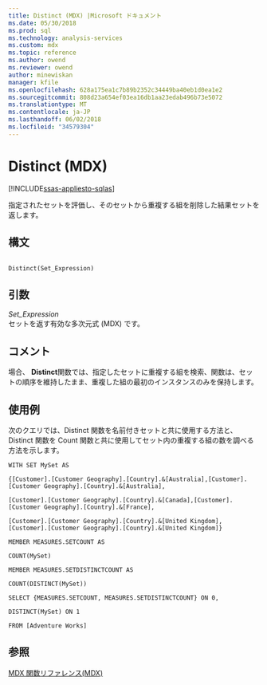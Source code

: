 ```yaml
---
title: Distinct (MDX) |Microsoft ドキュメント
ms.date: 05/30/2018
ms.prod: sql
ms.technology: analysis-services
ms.custom: mdx
ms.topic: reference
ms.author: owend
ms.reviewer: owend
author: minewiskan
manager: kfile
ms.openlocfilehash: 628a175ea1c7b89b2352c34449ba40eb1d0ea1e2
ms.sourcegitcommit: 808d23a654ef03ea16db1aa23edab496b73e5072
ms.translationtype: MT
ms.contentlocale: ja-JP
ms.lasthandoff: 06/02/2018
ms.locfileid: "34579304"
---
```

# <a name="distinct-mdx"></a>Distinct (MDX)
[!INCLUDE[ssas-appliesto-sqlas](../includes/ssas-appliesto-sqlas.md)]

  指定されたセットを評価し、そのセットから重複する組を削除した結果セットを返します。  
  
## <a name="syntax"></a>構文  
  
```  
  
Distinct(Set_Expression)  
```  
  
## <a name="arguments"></a>引数  
 *Set_Expression*  
 セットを返す有効な多次元式 (MDX) です。  
  
## <a name="remarks"></a>コメント  
 場合、 **Distinct**関数では、指定したセットに重複する組を検索、関数は、セットの順序を維持したまま、重複した組の最初のインスタンスのみを保持します。  
  
## <a name="examples"></a>使用例  
 次のクエリでは、Distinct 関数を名前付きセットと共に使用する方法と、Distinct 関数を Count 関数と共に使用してセット内の重複する組の数を調べる方法を示します。  
  
 `WITH SET MySet AS`  
  
 `{[Customer].[Customer Geography].[Country].&[Australia],[Customer].[Customer Geography].[Country].&[Australia],`  
  
 `[Customer].[Customer Geography].[Country].&[Canada],[Customer].[Customer Geography].[Country].&[France],`  
  
 `[Customer].[Customer Geography].[Country].&[United Kingdom],[Customer].[Customer Geography].[Country].&[United Kingdom]}`  
  
 `MEMBER MEASURES.SETCOUNT AS`  
  
 `COUNT(MySet)`  
  
 `MEMBER MEASURES.SETDISTINCTCOUNT AS`  
  
 `COUNT(DISTINCT(MySet))`  
  
 `SELECT {MEASURES.SETCOUNT, MEASURES.SETDISTINCTCOUNT} ON 0,`  
  
 `DISTINCT(MySet) ON 1`  
  
 `FROM [Adventure Works]`  
  
## <a name="see-also"></a>参照  
 [MDX 関数リファレンス&#40;MDX&#41;](../mdx/mdx-function-reference-mdx.md)  
  
  
